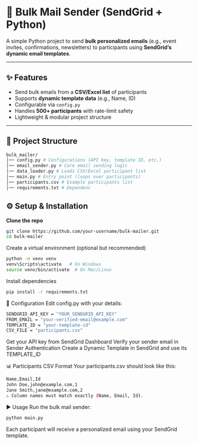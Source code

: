 # 📧 Bulk Mail Sender (SendGrid + Python)

A simple Python project to send **bulk personalized emails** (e.g., event invites, confirmations, newsletters) to participants using **SendGrid’s dynamic email templates**.  

---

## ✨ Features
- Send bulk emails from a **CSV/Excel list** of participants  
- Supports **dynamic template data** (e.g., Name, ID)  
- Configurable via `config.py`  
- Handles **500+ participants** with rate-limit safety  
- Lightweight & modular project structure  

---

## 📂 Project Structure
 ```bash
bulk_mailer/
│── config.py # Configurations (API key, template ID, etc.)
│── email_sender.py # Core email sending logic
│── data_loader.py # Loads CSV/Excel participant list
│── main.py # Entry point (loops over participants)
│── participants.csv # Example participants list
│── requirements.txt # Dependenc
```


## ⚙️ Setup & Installation
**Clone the repo**  
   ```bash
   git clone https://github.com/your-username/bulk-mailer.git
   cd bulk-mailer
```
Create a virtual environment (optional but recommended)
   ```bash
python -m venv venv
venv\Scripts\activate   # On Windows
source venv/bin/activate  # On Mac/Linux
```

Install dependencies
```bash
pip install -r requirements.txt
```

📑 Configuration
Edit config.py with your details:
```bash
SENDGRID_API_KEY = "YOUR_SENDGRID_API_KEY"
FROM_EMAIL = "your-verified-email@example.com"
TEMPLATE_ID = "your-template-id"
CSV_FILE = "participants.csv"
```

Get your API key from SendGrid Dashboard
Verify your sender email in Sender Authentication
Create a Dynamic Template in SendGrid and use its TEMPLATE_ID

📊 Participants CSV Format
Your participants.csv should look like this:
```bash
Name,Email,Id
John Doe,john@example.com,1
Jane Smith,jane@example.com,2
⚠️ Column names must match exactly (Name, Email, Id).
```

▶️ Usage
Run the bulk mail sender:
```bash
python main.py
```
Each participant will receive a personalized email using your SendGrid template.
